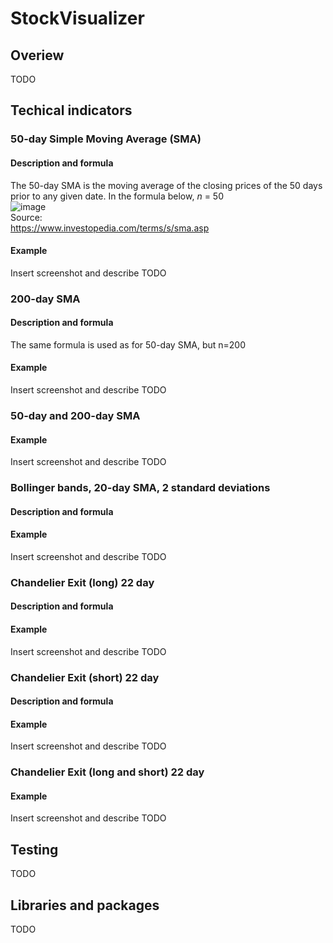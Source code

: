 # StockVisualizer
## Overiew
TODO

## Techical indicators
### 50-day Simple Moving Average (SMA)
#### Description and formula
The 50-day SMA is the moving average of the closing prices of the 50 days prior to any given date. In the formula below, *n* = 50 <br />
![image](https://user-images.githubusercontent.com/39235916/208290242-4b0b66d5-7a68-4352-afff-db710fcabd05.png) <br />
Source: <br />
https://www.investopedia.com/terms/s/sma.asp
#### Example
Insert screenshot and describe TODO

### 200-day SMA
#### Description and formula
The same formula is used as for 50-day SMA, but n=200 <br />
#### Example
Insert screenshot and describe TODO

### 50-day and 200-day SMA
#### Example
Insert screenshot and describe TODO

### Bollinger bands, 20-day SMA, 2 standard deviations
#### Description and formula
#### Example
Insert screenshot and describe TODO

### Chandelier Exit (long) 22 day
#### Description and formula
#### Example
Insert screenshot and describe TODO

### Chandelier Exit (short) 22 day
#### Description and formula
#### Example
Insert screenshot and describe TODO

### Chandelier Exit (long and short) 22 day
#### Example
Insert screenshot and describe TODO

## Testing
TODO

## Libraries and packages
TODO
